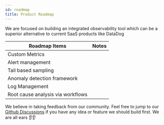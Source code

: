 ```yaml
---
id: roadmap
title: Product Roadmap
---
```


We are focused on building an integrated observability tool which can be a superior alternative to current SaaS products like DataDog

| Roadmap Items                     | Notes |
| --------------------------------- | ----- |
| Custom Metrics                    |       |
| Alert management                  |       |
| Tail based sampling               |       |
| Anomaly detection framework       |       |
| Log Management                    |       |
| Root cause analysis via workflows |       |

We believe in taking feedback from our community. Feel free to jump to our [Github Discussions](https://github.com/SigNoz/signoz/discussions) if you have any idea or feature we should build first. We are all ears 👂👂
